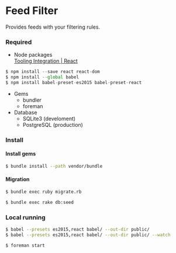 Feed Filter
===========

Provides feeds with your filtering rules.


### Required

- Node packages  
[Tooling Integration | React](https://facebook.github.io/react/docs/tooling-integration.html)
```js
$ npm install --save react react-dom
$ npm install --global babel
$ npm install babel-preset-es2015 babel-preset-react
```
- Gems
  - bundler
  - foreman
- Database
  - SQLite3 (develoment)
  - PostgreSQL (production)


### Install

#### Install gems

```sh
$ bundle install --path vendor/bundle
```

#### Migration

```sh
$ bundle exec ruby migrate.rb

$ bundle exec rake db:seed
```


### Local running

```sh
$ babel --presets es2015,react babel/ --out-dir public/
$ babel --presets es2015,react babel/ --out-dir public/ --watch
```
```sh
$ foreman start
```
